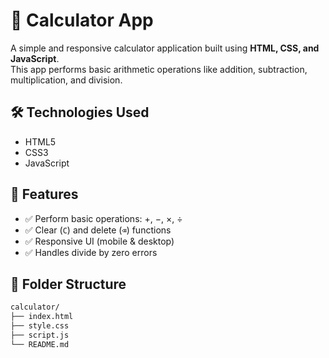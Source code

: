 # 🧮 Calculator App

A simple and responsive calculator application built using **HTML, CSS, and JavaScript**.  
This app performs basic arithmetic operations like addition, subtraction, multiplication, and division.

## 🛠️ Technologies Used

- HTML5
- CSS3
- JavaScript

## 🎯 Features

- ✅ Perform basic operations: +, −, ×, ÷
- ✅ Clear (`C`) and delete (`⌫`) functions
- ✅ Responsive UI (mobile & desktop)
- ✅ Handles divide by zero errors

## 📁 Folder Structure

```bash
calculator/
├── index.html
├── style.css
├── script.js
└── README.md

  
